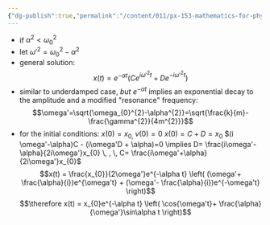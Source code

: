 ```yaml
---
{"dg-publish":true,"permalink":"/content/011/px-153-mathematics-for-physicists/term-1/px-153-b-complex-numbers/px-153-b5-1-underdamping/","noteIcon":"1","created":"2025-08-27T13:14:00.546+01:00","updated":"2024-11-26T19:36:39.000+00:00"}
---
```


- if $\alpha^2<\omega_0^2$
- let $\omega'^{2} =\omega_{0}^{2}-\alpha^{2}$
- general solution: 
$$x(t)= e^{-\alpha t}(Ce^{i\omega'^{2}t}+De^{-i\omega'^{2}t})$$
- similar to underdamped case, *but* $e^{-\alpha t}$ implies an exponential decay to the amplitude and a modified "resonance" frequency: 
$$\omega'=\sqrt{\omega_{0}^{2}-\alpha^{2}}=\sqrt{\frac{k}{m}- \frac{\gamma^{2}}{4m^{2}}}$$
- for the initial conditions: $x(0)=x_{0,}\;v(0)=0$
		$x(0)=C+D=x_0$
		$(i \omega'-\alpha)C - (i\omega'D + \alpha)=0 \implies D= \frac{i\omega'-\alpha}{2i\omega'}x_{0} \, , \, C= \frac{i\omega'+\alpha}{2i\omega'}x_{0}$ 
$$x(t) = \frac{x_{0}}{2\omega'}e^{-\alpha t} \left( (\omega'+ \frac{\alpha}{i})e^{\omega't} + (\omega'- \frac{\alpha}{i})e^{-\omega't} \right)$$
$$\therefore x(t) = x_{0}e^{-\alpha t} \left( \cos{\omega't}+ \frac{\alpha}{\omega'}\sin\alpha t \right)$$ 